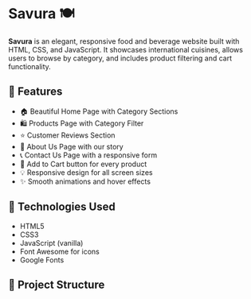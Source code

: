 # Savura 🍽️

**Savura** is an elegant, responsive food and beverage website built with HTML, CSS, and JavaScript. It showcases international cuisines, allows users to browse by category, and includes product filtering and cart functionality.

## 🌟 Features

- 🏠 Beautiful Home Page with Category Sections
- 🛍️ Products Page with Category Filter
- ⭐ Customer Reviews Section
- 🧾 About Us Page with our story
- 📞 Contact Us Page with a responsive form
- 🛒 Add to Cart button for every product
- 💡 Responsive design for all screen sizes
- ✨ Smooth animations and hover effects

## 🔧 Technologies Used

- HTML5
- CSS3
- JavaScript (vanilla)
- Font Awesome for icons
- Google Fonts

## 📁 Project Structure

